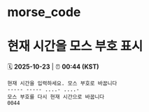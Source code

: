 # morse_code
# 현재 시간을 모스 부호 표시
<!-- MORSE_TIME_START -->
🗓️ **2025-10-23** | ⏰ **00:44 (KST)**

```
현재 시간을 입력하세요. 모스 부호로 바꿉니다
----- ----- ....- ....-
모스 부호를 다시 현재 시간으로 바꿉니다
0044
```
<!-- MORSE_TIME_END -->
